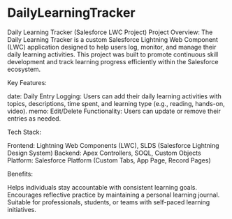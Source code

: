 # DailyLearningTracker
Daily Learning Tracker (Salesforce LWC Project)
Project Overview:
The Daily Learning Tracker is a custom Salesforce Lightning Web Component (LWC) application designed to help users log, monitor, and manage their daily learning activities. This project was built to promote continuous skill development and track learning progress efficiently within the Salesforce ecosystem.

Key Features:
   
   date: Daily Entry Logging: Users can add their daily learning activities with topics, descriptions, time spent, and learning type (e.g., reading, hands-on, video).
   memo: Edit/Delete Functionality: Users can update or remove their entries as needed.

Tech Stack:

   Frontend: Lightning Web Components (LWC), SLDS (Salesforce Lightning Design System)
   Backend: Apex Controllers, SOQL, Custom Objects
   Platform: Salesforce Platform (Custom Tabs, App Page, Record Pages)

Benefits:

  Helps individuals stay accountable with consistent learning goals.
  Encourages reflective practice by maintaining a personal learning journal.
  Suitable for professionals, students, or teams with self-paced learning initiatives.
